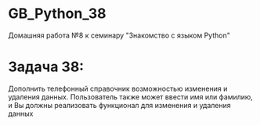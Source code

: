 # GB_Python_38
Домашняя работа №8 к семинару "Знакомство с языком Python"

# Задача 38: 
Дополнить телефонный справочник возможностью изменения и удаления данных. 
Пользователь также может ввести имя или фамилию, и Вы должны реализовать функционал для изменения и удаления данных
